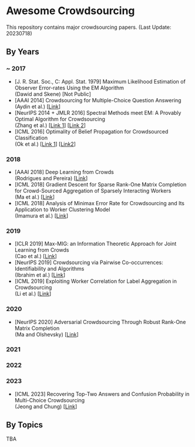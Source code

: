 # Awesome Crowdsourcing

This repository contains major crowdsourcing papers. (Last Update: 20230718)

## By Years

### ~ 2017
* [J. R. Stat. Soc., C: Appl. Stat. 1979] Maximum Likelihood Estimation of Observer Error-rates Using the EM Algorithm <br>
  (Dawid and Skene) [Not Public]
* [AAAI 2014] Crowdsourcing for Multiple-Choice Question Answering <br>
  (Aydin et al.) [[Link](https://aaai.org/papers/016-crowdsourcing-for-multiple-choice-question-answering/)]
* [NeurIPS 2014 + JMLR 2016] Spectral Methods meet EM: A Provably Optimal Algorithm for Crowdsourcing <br>
  (Zhang et al.) [[Link 1](https://proceedings.neurips.cc/paper/2014/hash/788d986905533aba051261497ecffcbb-Abstract.html)] [[Link 2](https://jmlr.org/papers/v17/14-511.html)]
* [ICML 2016] Optimality of Belief Propagation for Crowdsourced Classification <br>
  (Ok et al.) [[Link 1](https://proceedings.mlr.press/v48/ok16)] [[Link2](https://proceedings.mlr.press/v48/ok16)]

### 2018
* [AAAI 2018] Deep Learning from Crowds <br>
  (Rodrigues and Pereira) [[Link](https://arxiv.org/abs/1709.01779)]
* [ICML 2018] Gradient Descent for Sparse Rank-One Matrix Completion for Crowd-Sourced Aggregation of Sparsely Interacting Workers <br>
  (Ma et al.) [[Link](https://arxiv.org/abs/1904.11608)]
* [ICML 2018] Analysis of Minimax Error Rate for Crowdsourcing and Its Application to Worker Clustering Model <br>
  (Imamura et al.) [[Link](https://arxiv.org/abs/1802.04551)]

### 2019
* [ICLR 2019] Max-MIG: an Information Theoretic Approach for Joint Learning from Crowds <br>
  (Cao et al.) [[Link](https://openreview.net/forum?id=BJg9DoR9t7)]
* [NeurIPS 2019] Crowdsourcing via Pairwise Co-occurrences: Identifiability and Algorithms <br>
  (Ibrahim et al.) [[Link](https://arxiv.org/abs/1909.12325)]
* [ICML 2019] Exploiting Worker Correlation for Label Aggregation in Crowdsourcing <br>
  (Li et al.) [[Link](https://proceedings.mlr.press/v97/li19i.html)]


### 2020
* [NeurIPS 2020] Adversarial Crowdsourcing Through Robust Rank-One Matrix Completion <br>
  (Ma and Olshevsky) [[Link](https://arxiv.org/abs/2010.12181)]

### 2021

### 2022

### 2023
* [ICML 2023] Recovering Top-Two Answers and Confusion Probability in Multi-Choice Crowdsourcing <br>
  (Jeong and Chung) [[Link](https://arxiv.org/abs/2301.00006)]

## By Topics
TBA
